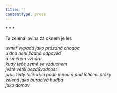 ```yaml
---
title: ''
contentType: prose
---
```


<section>

\* \* \*

Ta zelená lavina za oknem je les

_uvnitř vypadá jako prázdná chodba  
u dna není žádná odpověď  
a směrem vzhůru  
kudy teče země se vzduchem  
ještě větší bezdůvodnost  
proč tedy tolik křičí pode mnou a pod letícími ptáky  
zelená jako burácivá hudba  
jako domov_

</section>
